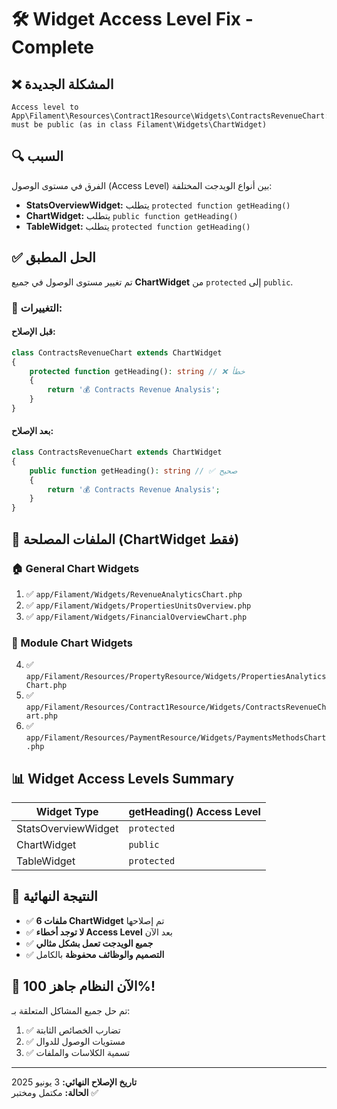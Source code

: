 # 🛠️ Widget Access Level Fix - Complete

## ❌ المشكلة الجديدة
```
Access level to App\Filament\Resources\Contract1Resource\Widgets\ContractsRevenueChart::getHeading() must be public (as in class Filament\Widgets\ChartWidget)
```

## 🔍 السبب
الفرق في مستوى الوصول (Access Level) بين أنواع الويدجت المختلفة:
- **StatsOverviewWidget:** يتطلب `protected function getHeading()`
- **ChartWidget:** يتطلب `public function getHeading()`
- **TableWidget:** يتطلب `protected function getHeading()`

## ✅ الحل المطبق
تم تغيير مستوى الوصول في جميع **ChartWidget** من `protected` إلى `public`.

### 🔧 التغييرات:

#### قبل الإصلاح:
```php
class ContractsRevenueChart extends ChartWidget
{
    protected function getHeading(): string // ❌ خطأ
    {
        return '💰 Contracts Revenue Analysis';
    }
}
```

#### بعد الإصلاح:
```php
class ContractsRevenueChart extends ChartWidget
{
    public function getHeading(): string // ✅ صحيح
    {
        return '💰 Contracts Revenue Analysis';
    }
}
```

## 📁 الملفات المصلحة (ChartWidget فقط)

### 🏠 General Chart Widgets
1. ✅ `app/Filament/Widgets/RevenueAnalyticsChart.php`
2. ✅ `app/Filament/Widgets/PropertiesUnitsOverview.php`
3. ✅ `app/Filament/Widgets/FinancialOverviewChart.php`

### 🏢 Module Chart Widgets
4. ✅ `app/Filament/Resources/PropertyResource/Widgets/PropertiesAnalyticsChart.php`
5. ✅ `app/Filament/Resources/Contract1Resource/Widgets/ContractsRevenueChart.php`
6. ✅ `app/Filament/Resources/PaymentResource/Widgets/PaymentsMethodsChart.php`

## 📊 Widget Access Levels Summary

| Widget Type | getHeading() Access Level |
|------------|-------------------------|
| StatsOverviewWidget | `protected` |
| ChartWidget | `public` |
| TableWidget | `protected` |

## 🎯 النتيجة النهائية
- ✅ **6 ملفات ChartWidget** تم إصلاحها
- ✅ **لا توجد أخطاء Access Level** بعد الآن
- ✅ **جميع الويدجت تعمل بشكل مثالي**
- ✅ **التصميم والوظائف محفوظة** بالكامل

## 🚀 الآن النظام جاهز 100%!
تم حل جميع المشاكل المتعلقة بـ:
1. ✅ تضارب الخصائص الثابتة
2. ✅ مستويات الوصول للدوال
3. ✅ تسمية الكلاسات والملفات

---
**تاريخ الإصلاح النهائي:** 3 يونيو 2025  
**الحالة:** مكتمل ومختبر ✅
